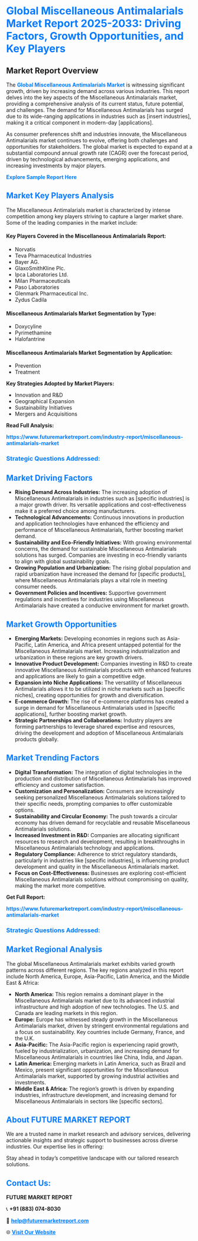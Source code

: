 <h1 style="color: #007BFF;">Global Miscellaneous Antimalarials Market Report 2025-2033: Driving Factors, Growth Opportunities, and Key Players</h1>

<section id="overview">
<h2>Market Report Overview</h2>
<p>The <a href="https://www.futuremarketreport.com/industry-report/miscellaneous-antimalarials-market" style="color: #007BFF; text-decoration: none;"><strong>Global Miscellaneous Antimalarials Market</strong></a> is witnessing significant growth, driven by increasing demand across various industries. This report delves into the key aspects of the Miscellaneous Antimalarials market, providing a comprehensive analysis of its current status, future potential, and challenges. The demand for Miscellaneous Antimalarials has surged due to its wide-ranging applications in industries such as [insert industries], making it a critical component in modern-day [applications].</p>
<p>As consumer preferences shift and industries innovate, the Miscellaneous Antimalarials market continues to evolve, offering both challenges and opportunities for stakeholders. The global market is expected to expand at a substantial compound annual growth rate (CAGR) over the forecast period, driven by technological advancements, emerging applications, and increasing investments by major players.</p>
</section>

<section id="overview">
<p><a href="https://www.futuremarketreport.com/request-sample/reportId=53356" style="color: #007BFF; text-decoration: none;"><strong>Explore Sample Report Here</strong></a></p>
</section>

<section id="key-players">
<h2 style="color: #007BFF;">Market Key Players Analysis</h2>
<p>The Miscellaneous Antimalarials market is characterized by intense competition among key players striving to capture a larger market share. Some of the leading companies in the market include:</p>
<h4>Key Players Covered in the Miscellaneous Antimalarials Report:</h4>
<ul><li>Norvatis</li><li>Teva Pharmaceutical Industries</li><li>Bayer AG.</li><li>GlaxoSmithKline Plc.</li><li>Ipca Laboratories Ltd.</li><li>Milan Pharmaceuticals</li><li>Paso Laboratories</li><li>Glenmark Pharmaceutical Inc.</li><li>Zydus Cadila</li></ul>
<h4>Miscellaneous Antimalarials Market Segmentation by Type:</h4>
<ul><li>Doxycyline</li><li>Pyrimethamine</li><li>Halofantrine</li></ul>

<h4>Miscellaneous Antimalarials Market Segmentation by Application:</h4>
<ul><li>Prevention</li><li>Treatment</li></ul>
<p><strong>Key Strategies Adopted by Market Players:</strong></p>
<ul>
<li>Innovation and R&D</li>
<li>Geographical Expansion</li>
<li>Sustainability Initiatives</li>
<li>Mergers and Acquisitions</li>
</ul>
</section>

<section>
<p><strong>Read Full Analysis: </strong></p><a href="https://www.futuremarketreport.com/industry-report/miscellaneous-antimalarials-market" style="color: #007BFF; text-decoration: none;"><strong>https://www.futuremarketreport.com/industry-report/miscellaneous-antimalarials-market</strong></a>
<h3 style="color: #007BFF;">Strategic Questions Addressed:</h3>
</section>

<section id="driving-factors">
<h2 style="color: #007BFF;">Market Driving Factors</h2>
<ul>
<li><strong>Rising Demand Across Industries:</strong> The increasing adoption of Miscellaneous Antimalarials in industries such as [specific industries] is a major growth driver. Its versatile applications and cost-effectiveness make it a preferred choice among manufacturers.</li>
<li><strong>Technological Advancements:</strong> Continuous innovations in production and application technologies have enhanced the efficiency and performance of Miscellaneous Antimalarials, further boosting market demand.</li>
<li><strong>Sustainability and Eco-Friendly Initiatives:</strong> With growing environmental concerns, the demand for sustainable Miscellaneous Antimalarials solutions has surged. Companies are investing in eco-friendly variants to align with global sustainability goals.</li>
<li><strong>Growing Population and Urbanization:</strong> The rising global population and rapid urbanization have increased the demand for [specific products], where Miscellaneous Antimalarials plays a vital role in meeting consumer needs.</li>
<li><strong>Government Policies and Incentives:</strong> Supportive government regulations and incentives for industries using Miscellaneous Antimalarials have created a conducive environment for market growth.</li>
</ul>
</section>

<section id="growth-opportunities">
<h2 style="color: #007BFF;">Market Growth Opportunities</h2>
<ul>
<li><strong>Emerging Markets:</strong> Developing economies in regions such as Asia-Pacific, Latin America, and Africa present untapped potential for the Miscellaneous Antimalarials market. Increasing industrialization and urbanization in these regions are key growth drivers.</li>
<li><strong>Innovative Product Development:</strong> Companies investing in R&D to create innovative Miscellaneous Antimalarials products with enhanced features and applications are likely to gain a competitive edge.</li>
<li><strong>Expansion into Niche Applications:</strong> The versatility of Miscellaneous Antimalarials allows it to be utilized in niche markets such as [specific niches], creating opportunities for growth and diversification.</li>
<li><strong>E-commerce Growth:</strong> The rise of e-commerce platforms has created a surge in demand for Miscellaneous Antimalarials used in [specific applications], further boosting market growth.</li>
<li><strong>Strategic Partnerships and Collaborations:</strong> Industry players are forming partnerships to leverage shared expertise and resources, driving the development and adoption of Miscellaneous Antimalarials products globally.</li>
</ul>
</section>

<section id="trending-factors">
<h2 style="color: #007BFF;">Market Trending Factors</h2>
<ul>
<li><strong>Digital Transformation:</strong> The integration of digital technologies in the production and distribution of Miscellaneous Antimalarials has improved efficiency and customer satisfaction.</li>
<li><strong>Customization and Personalization:</strong> Consumers are increasingly seeking personalized Miscellaneous Antimalarials solutions tailored to their specific needs, prompting companies to offer customizable options.</li>
<li><strong>Sustainability and Circular Economy:</strong> The push towards a circular economy has driven demand for recyclable and reusable Miscellaneous Antimalarials solutions.</li>
<li><strong>Increased Investment in R&D:</strong> Companies are allocating significant resources to research and development, resulting in breakthroughs in Miscellaneous Antimalarials technology and applications.</li>
<li><strong>Regulatory Compliance:</strong> Adherence to strict regulatory standards, particularly in industries like [specific industries], is influencing product development and quality in the Miscellaneous Antimalarials market.</li>
<li><strong>Focus on Cost-Effectiveness:</strong> Businesses are exploring cost-efficient Miscellaneous Antimalarials solutions without compromising on quality, making the market more competitive.</li>
</ul>
</section>

<section>
<p><strong>Get Full Report: </strong></p><a href="https://www.futuremarketreport.com/industry-report/miscellaneous-antimalarials-market" style="color: #007BFF; text-decoration: none;"><strong>https://www.futuremarketreport.com/industry-report/miscellaneous-antimalarials-market</strong></a>
<h3 style="color: #007BFF;">Strategic Questions Addressed:</h3>
</section>


<section id="regional-analysis">
<h2 style="color: #007BFF;">Market Regional Analysis</h2>
<p>The global Miscellaneous Antimalarials market exhibits varied growth patterns across different regions. The key regions analyzed in this report include North America, Europe, Asia-Pacific, Latin America, and the Middle East & Africa:</p>
<ul>
<li><strong>North America:</strong> This region remains a dominant player in the Miscellaneous Antimalarials market due to its advanced industrial infrastructure and high adoption of new technologies. The U.S. and Canada are leading markets in this region.</li>
<li><strong>Europe:</strong> Europe has witnessed steady growth in the Miscellaneous Antimalarials market, driven by stringent environmental regulations and a focus on sustainability. Key countries include Germany, France, and the U.K.</li>
<li><strong>Asia-Pacific:</strong> The Asia-Pacific region is experiencing rapid growth, fueled by industrialization, urbanization, and increasing demand for Miscellaneous Antimalarials in countries like China, India, and Japan.</li>
<li><strong>Latin America:</strong> Emerging markets in Latin America, such as Brazil and Mexico, present significant opportunities for the Miscellaneous Antimalarials market, supported by growing industrial activities and investments.</li>
<li><strong>Middle East & Africa:</strong> The region’s growth is driven by expanding industries, infrastructure development, and increasing demand for Miscellaneous Antimalarials in sectors like [specific sectors].</li>
</ul>
</section>

<footer>
<h2 style="color: #007BFF;">About FUTURE MARKET REPORT</h2>
<p>We are a trusted name in market research and advisory services, delivering actionable insights and strategic support to businesses across diverse industries. Our expertise lies in offering:</p>

<p>Stay ahead in today’s competitive landscape with our tailored research solutions.</p>

<h2 style="color: #007BFF;">Contact Us:</h2>
<p><strong>FUTURE MARKET REPORT</strong></p>
<p>📞 <strong>+91 (883) 074-8030</strong></p>
<p>📧 <strong><a href="mailto:help@futuremarketreport.com" style="color: #007BFF;">help@futuremarketreport.com</a></strong></p>
<p>🌐 <strong><a href="https://www.futuremarketreport.com/" style="color: #007BFF;">Visit Our Website</a></strong></p>
</footer>